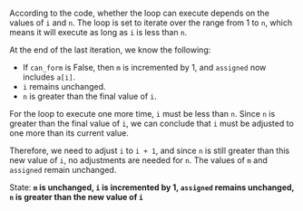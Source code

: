 According to the code, whether the loop can execute depends on the values of `i` and `n`. The loop is set to iterate over the range from 1 to `n`, which means it will execute as long as `i` is less than `n`. 

At the end of the last iteration, we know the following:
- If `can_form` is False, then `m` is incremented by 1, and `assigned` now includes `a[i]`. 
- `i` remains unchanged.
- `n` is greater than the final value of `i`.

For the loop to execute one more time, `i` must be less than `n`. Since `n` is greater than the final value of `i`, we can conclude that `i` must be adjusted to one more than its current value. 

Therefore, we need to adjust `i` to `i + 1`, and since `n` is still greater than this new value of `i`, no adjustments are needed for `n`. The values of `m` and `assigned` remain unchanged.

State: **`m` is unchanged, `i` is incremented by 1, `assigned` remains unchanged, `n` is greater than the new value of `i`**